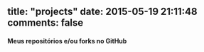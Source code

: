title: "projects"
date: 2015-05-19 21:11:48
comments: false
---


#### Meus repositórios e/ou forks no GitHub
<div style="width: auto; max-width: 900px;">
	<div class="github-widget" data-repo="felipesousa/felipesousa.github.io"></div>
		<br />
	<div class="github-widget" data-repo="felipesousa/front-in-fortaleza-app"></div>
		<br />
	<div class="github-widget" data-repo="felipesousa/jnotes"></div>
		<br />
	<div class="github-widget" data-repo="felipesousa/fortal-model"></div>
		<br />
	<div class="github-widget" data-repo="felipesousa/Foundation-Beginners"></div>
</div>
	
<script src="http://ajax.googleapis.com/ajax/libs/jquery/1.7/jquery.min.js"></script>
<script type="text/javascript" src="/js/jquery-github.js"></script>
<br />

